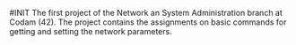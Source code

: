 #INIT
The first project of the Network an System Administration branch at Codam (42).
The project contains the assignments on basic commands for getting and setting the network parameters.